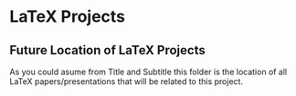 # LaTeX Projects
## Future Location of LaTeX Projects
As you could asume from Title and Subtitle this folder is the location of all LaTeX papers/presentations that will be related to this project.
